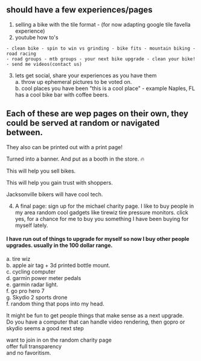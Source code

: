 ## should have a few experiences/pages
1) selling a bike with the tile format - (for now adapting google tile favella experience)
2) youtube how to's 
```
- clean bike - spin to win vs grinding - bike fits - mountain biking - road racing 
- road groups - mtb groups - your next bike upgrade - clean your bike! - send me videos(contact us)
```
3) lets get social, share your experiences as you have them<br/>
a. throw up ephemeral pictures to be voted on.<br/>
b. cool places you have been "this is a cool place" - example Naples, FL has a cool bike bar with coffee beers.

## Each of these are wep pages on their own, they could be served at random or navigated between.
They also can be printed out with a print page!

Turned into a banner. And put as a booth in the store. 🔥

This will help you sell bikes.

This will help you gain trust with shoppers.

Jacksonville bikers will have cool tech.

4) A final page: 
sign up for the michael charity page. I like to buy people in my area random cool gadgets like tirewiz tire pressure monitors. click yes, for a chance for me to buy you something I have been buying for myself lately.

#### I have run out of things to upgrade for myself so now I buy other people upgrades. usually in the 100 dollar range.
a. tire wiz<br/>
b. apple air tag + 3d printed bottle mount.<br/>
c. cycling computer<br/>
d. garmin power meter pedals<br/>
e. garmin radar light.<br/>
f. go pro hero 7<br/>
g. Skydio 2 sports drone<br/>
f. random thing that pops into my head.

It might be fun to get people things that make sense as a next upgrade.<br/>
Do you have a computer that can handle video rendering, then gopro or skydio seems a good next step

want to join in on the random charity page<br/>
offer full transparency<br/>
and no favoritism.
